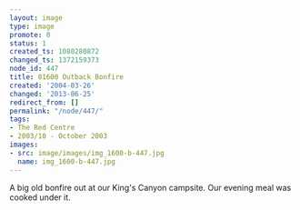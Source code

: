 ```yaml
---
layout: image
type: image
promote: 0
status: 1
created_ts: 1080280872
changed_ts: 1372159373
node_id: 447
title: 01600 Outback Bonfire
created: '2004-03-26'
changed: '2013-06-25'
redirect_from: []
permalink: "/node/447/"
tags:
- The Red Centre
- 2003/10 - October 2003
images:
- src: image/images/img_1600-b-447.jpg
  name: img_1600-b-447.jpg
---
```

A big old bonfire out at our King's Canyon campsite.  Our evening meal was cooked under it.
